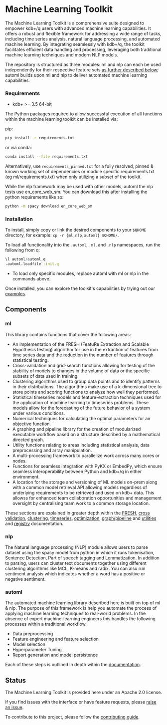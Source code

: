# Machine Learning Toolkit

The Machine Learning Toolkit is a comprehensive suite designed to empower kdb+/q users with advanced machine learning capabilities. It offers a robust and flexible framework for addressing a wide range of tasks, including time series analysis, natural language processing, and automated machine learning. By integrating seamlessly with kdb+/q, the toolkit facilitates efficient data handling and processing, leveraging both traditional machine learning techniques and modern NLP models.

The repository is structured as three modules: ml and nlp can each be used independently for their respective feature sets [as further described below](#components); automl builds upon ml and nlp to deliver automated machine learning capabilities.

<!-- ## Getting started

To get up and running quickly, start by pulling the Docker image, which comes pre-installed with all dependencies specified in requirements_pinned.txt. This allows you to dive straight into trying out our [examples](examples/) and exploring the toolkit's capabilities without the need for additional setup.

```bash
git clone https://github.com/KxSystems/ml.git ml
docker pull <image>
docker run -itv ./ml:/ml -e QLIC_K4=$(cat $QHOME/k4.lic | base64 -w0) --entrypoint /bin/bash <image>

# Now within the container, source the initial environment setup script
cd /ml
source scripts/setup.sh
source scripts/pykx.sh # Switch from embedpy to pykx (optionally continue with embedpy)
source scripts/link.sh # Install the toolkit into your selected QHOME

# Now simply start q Load and work with the desired components in q
rlwrap q
q)\l nlp/nlp.q
q).nlp.loadfile`:init.q
Loading init.q
Loading code/utils.q
Loading code/regex.q
Loading code/sent.q
Loading code/parser.q
Loading code/time.q
Loading code/date.q
Loading code/email.q
Loading code/cluster.q
Loading code/nlp_code.q
q).nlp.findTimes"I went to work at 9:00am and had a coffee at 10:20"  # See examples/ for more advanced usage.
09:00:00.000 "9:00am" 18 24
10:20:00.000 "10:20"  45 50
q)
``` -->

### Requirements

- kdb+ >= 3.5 64-bit

The Python packages required to allow successful execution of all functions within the machine learning toolkit can be installed via:

pip:
```bash
pip install -r requirements.txt
```

or via conda:
```bash
conda install --file requirements.txt
```

Alternatively, use `requirements_pinned.txt` for a fully resolved, pinned & known working set of dependencies or module specific requirements.txt (eg ml/requirements.txt) when only utilizing a subset of the toolkit.

While the nlp framework may be used with other models, automl the nlp tests use en_core_web_sm. You can download this after installing the python requirements like so:
```bash
python -m spacy download en_core_web_sm
```

<!-- //! optional reqs for automl -->


### Installation

To install, simply copy or link the desired components to your `$QHOME` directory, for example: `cp -r {ml,nlp,automl} $QHOME/`.

To load all functionality into the `.automl`, `.ml`, and `.nlp` namespaces, run the following from q:
```q
\l automl/automl.q
.automl.loadfile`:init.q
```

* To load only specific modules, replace automl with ml or nlp in the commands above.

Once installed, you can explore the toolkit's capabilities by trying out our [examples](examples/).


<!-- ### Examples   //! currently outdated

Examples showing implementations of several components of this toolkit can be found [here](https://github.com/KxSystems/mlnotebooks/). These notebooks include examples of the following sections of the toolkit.

*  Pre-processing functions
*  Implementations of the FRESH algorithm
*  Cross validation and grid search capabilities
*  Results Scoring functionality
*  Clustering methods applied to datasets
*  Timeseries modeling examples -->


## Components
### ml
This library contains functions that cover the following areas:
- An implementation of the FRESH (FeatuRe Extraction and Scalable Hypothesis testing) algorithm for use in the extraction of features from time series data and the reduction in the number of features through statistical testing.
- Cross-validation and grid-search functions allowing for testing of the stability of models to changes in the volume of data or the specific subsets of data used in training.
- Clustering algorithms used to group data points and to identify patterns in their distributions. The algorithms make use of a k-dimensional tree to store points and scoring functions to analyze how well they performed.
- Statistical timeseries models and feature-extraction techniques used for the application of machine learning to timeseries problems. These models allow for the forecasting of the future behavior of a system under various conditions.
- Numerical techniques for calculating the optimal parameters for an objective function.
- A graphing and pipeline library for the creation of modularized executable workflow based on a structure described by a mathematical directed graph.
- Utility functions relating to areas including statistical analysis, data preprocessing and array manipulation.
- A multi-processing framework to parallelize work across many cores or nodes.
- Functions for seamless integration with PyKX or EmbedPy, which ensure seamless interoperability between Python and kdb+/q in either environment.
- A location for the storage and versioning of ML models on-prem along with a common model retrieval API allowing models regardless of underlying requirements to be retrieved and used on kdb+ data. This allowss for enhanced team collaboration opportunities and management oversight by centralising team work to a common storage location.

These sections are explained in greater depth within the [FRESH](ml/docs/fresh.md), [cross validation](ml/docs/xval.md), [clustering](ml/docs/clustering/algos.md), [timeseries](ml/docs/timeseries/README.md), [optimization](ml/docs/optimize.md), [graph/pipeline](ml/docs/graph/README.md) and [utilities](ml/docs/utilities/metric.md) and [registry](ml/docs/registry/README.md) documentation.


### nlp

The Natural language processing (NLP) module allows users to parse dataset using the spacy model from python in which it runs tokenisation, Sentence Detection, Part of speech tagging and Lemmatization. In addition to parsing, users can cluster text documents together using different clustering algorithms like MCL, K-means and radix. You can also run sentiment analysis which indicates whether a word has a positive or negative sentiment.

<!-- //! docs? old link is dead: Documentation is available on the [nlp](https://code.kx.com/v2/ml/nlp/) homepage.-->


### automl

The automated machine learning library described here is built on top of ml & nlp. The purpose of this framework is help you automate the process of applying machine learning techniques to real-world problems. In the absence of expert machine-learning engineers this handles the following processes within a traditional workflow.

- Data preprocessing
- Feature engineering and feature selection
- Model selection
- Hyperparameter Tuning
- Report generation and model persistence

Each of these steps is outlined in depth within the [documentation](automl/docs).

<!--
## Building the docker images

### preflight
You will need [Docker installed](https://www.docker.com/community-edition) on your workstation; make sure it is a recent version.

Check out a copy of the project with `git clone https://github.com/KxSystems/ml.git`.

### building

To build the project locally:

```bash //! improve
docker build -t registry.gitlab.com/kxdev/kxinsights/data-science/ml-tools/automl:embedpy-gcc-deb12 -f docker/Dockerfile .
docker build -t myimage:mytag -f docker/Dockerfile .
``` -->

<!-- **N.B.** if you wish to use an alternative source for [embedPy](https://github.com/KxSystems/embedPy) then you can append `--build-arg embedpy_img=embedpy` to your argument list. -->

<!-- Other build arguments are supported and you should browse the `Dockerfile` to see what they are. -->

<!-- Once built, you should have a local image which you can run with as shown in the "Getting started" section above. -->

<!-- ### Deploy //! outdated

[travisCI](https://travis-ci.org/) is configured to monitor when tags of the format `/^[0-9]+\./` are added to the [GitHub hosted project](https://github.com/KxSystems/ml), a corresponding Docker image is generated and made available on [Docker Cloud](https://cloud.docker.com/)

This is all done server side as the resulting image is large.

To do a deploy, you simply tag and push your releases as usual:
```bash
git push
git tag 0.7
git push --tag
``` -->


## Status

The Machine Learning Toolkit is provided here under an Apache 2.0 license.

If you find issues with the interface or have feature requests, please [raise an issue](https://github.com/KxSystems/ml/issues).

To contribute to this project, please follow the [contributing guide](CONTRIBUTING.md).

